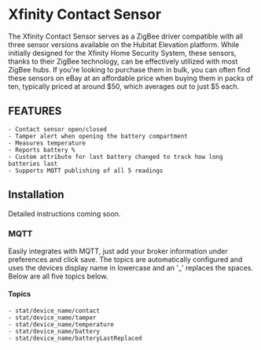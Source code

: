 # Xfinity Contact Sensor
The Xfinity Contact Sensor serves as a ZigBee driver compatible with all three sensor versions available on the Hubitat Elevation platform. While initially designed for the Xfinity Home Security System, these sensors, thanks to their ZigBee technology, can be effectively utilized with most ZigBee hubs. If you're looking to purchase them in bulk, you can often find these sensors on eBay at an affordable price when buying them in packs of ten, typically priced at around $50, which averages out to just $5 each.

## FEATURES
    - Contact sensor open/closed
    - Tamper alert when opening the battery compartment
    - Measures temperature
    - Reports battery %
    - Custom attribute for last battery changed to track how long batteries last
    - Supports MQTT publishing of all 5 readings

## Installation
Detailed instructions coming soon.

### MQTT
Easily integrates with MQTT, just add your broker information under preferences and click save. The topics are automatically configured and uses the devices display name in lowercase and an '_' replaces the spaces. Below are all five topics below.
#### Topics
    - stat/device_name/contact
    - stat/device_name/tamper
    - stat/device_name/temperature
    - stat/device_name/battery
    - stat/device_name/batteryLastReplaced
